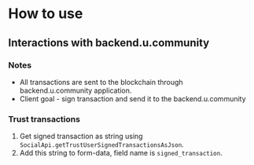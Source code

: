 # How to use

## Interactions with backend.u.community

### Notes ###
* All transactions are sent to the blockchain through backend.u.community application.
* Client goal - sign transaction and send it to the backend.u.community

### Trust transactions

1. Get signed transaction as string using `SocialApi.getTrustUserSignedTransactionsAsJson`.
2. Add this string to form-data, field name is `signed_transaction`.

